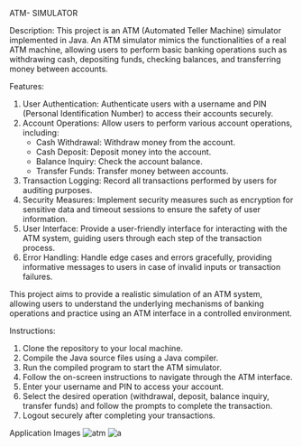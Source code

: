 ATM- SIMULATOR

Description:
This project is an ATM (Automated Teller Machine) simulator implemented in Java. An ATM simulator mimics the functionalities of a real ATM machine, allowing users to perform basic banking operations such as withdrawing cash, depositing funds, checking balances, and transferring money between accounts.

Features:
1. User Authentication: Authenticate users with a username and PIN (Personal Identification Number) to access their accounts securely.
2. Account Operations: Allow users to perform various account operations, including:
   - Cash Withdrawal: Withdraw money from the account.
   - Cash Deposit: Deposit money into the account.
   - Balance Inquiry: Check the account balance.
   - Transfer Funds: Transfer money between accounts.
3. Transaction Logging: Record all transactions performed by users for auditing purposes.
4. Security Measures: Implement security measures such as encryption for sensitive data and timeout sessions to ensure the safety of user information.
5. User Interface: Provide a user-friendly interface for interacting with the ATM system, guiding users through each step of the transaction process.
6. Error Handling: Handle edge cases and errors gracefully, providing informative messages to users in case of invalid inputs or transaction failures.

This project aims to provide a realistic simulation of an ATM system, allowing users to understand the underlying mechanisms of banking operations and practice using an ATM interface in a controlled environment.

Instructions:
1. Clone the repository to your local machine.
2. Compile the Java source files using a Java compiler.
3. Run the compiled program to start the ATM simulator.
4. Follow the on-screen instructions to navigate through the ATM interface.
5. Enter your username and PIN to access your account.
6. Select the desired operation (withdrawal, deposit, balance inquiry, transfer funds) and follow the prompts to complete the transaction.
7. Logout securely after completing your transactions.


Application Images
![atm](https://github.com/user-attachments/assets/f83efa68-235d-43a1-8e82-c8aca608b5f5)
![a](https://github.com/user-attachments/assets/fb87e1aa-cc78-4ef1-ba71-145e3696d09c)

